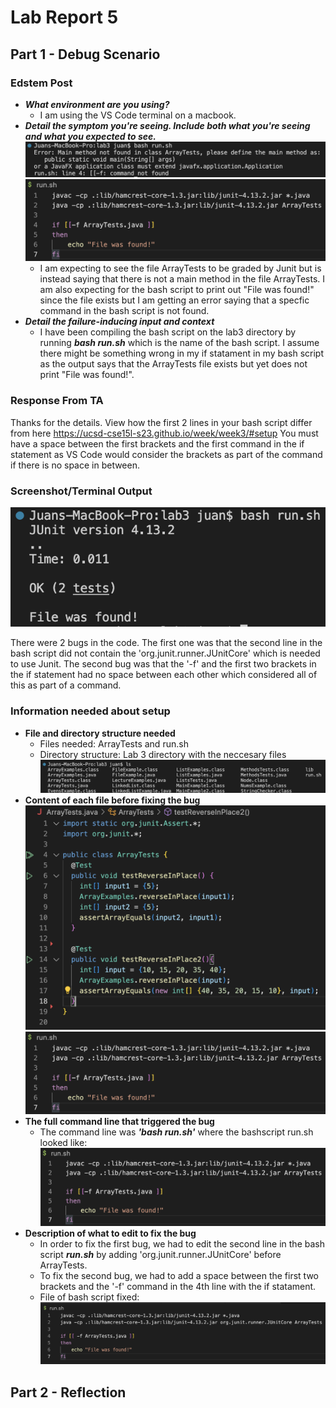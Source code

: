 # Lab Report 5
## Part 1 - Debug Scenario
### Edstem Post
- _**What environment are you using?**_
    - I am using the VS Code terminal on a macbook.
- _**Detail the symptom you're seeing. Include both what you're seeing and what you expected to see.**_
    ![Image](Symptoml5.png)
    ![Image](Bash.png)
    - I am expecting to see the file ArrayTests to be graded by Junit but is instead saying that there is not a main method in the file ArrayTests. I am also expecting for the bash script to print out "File was found!" since the file exists but I am getting an error saying that a specfic command in the bash script is not found.
- _**Detail the failure-inducing input and context**_
    - I have been compiling the bash script on the lab3 directory by running _**bash run.sh**_ which is the name of the bash script. I assume there might be something wrong in my if statament in my bash script as the output says that the ArrayTests file exists but yet does not print "File was found!".

### Response From TA
Thanks for the details.
View how the first 2 lines in your bash script differ from here <https://ucsd-cse15l-s23.github.io/week/week3/#setup> 
You must have a space between the first brackets and the first command in the if statement as VS Code would consider the brackets as part of the command if there is no space in between.

### Screenshot/Terminal Output
![Image](Output.png)

There were 2 bugs in the code. The first one was that the second line in the bash script did not contain the 'org.junit.runner.JUnitCore' which is needed to use Junit. The second bug was that the '-f' and the first two brackets in the if statement had no space between each other which considered all of this as part of a command.

### Information needed about setup
- **File and directory structure needed**
    - Files needed: ArrayTests and run.sh
    - Directory structure: Lab 3 directory with the neccesary files
    ![Image](Files.png)
- **Content of each file before fixing the bug**
    ![Image](Contents.png)
    ![Image](Bash.png)
- **The full command line that triggered the bug**
    - The command line was _**'bash run.sh'**_ where the bashscript run.sh looked like:
    ![Image](Bash.png)
- **Description of what to edit to fix the bug**
    - In order to fix the first bug, we had to edit the second line in the bash script _**run.sh**_ by adding 'org.junit.runner.JUnitCore' before ArrayTests.
    - To fix the second bug, we had to add a space between the first two brackets and the '-f' command in the 4th line with the if statament.
    - File of bash script fixed:
        ![Image](Fixed.png)
   
## Part 2 - Reflection

